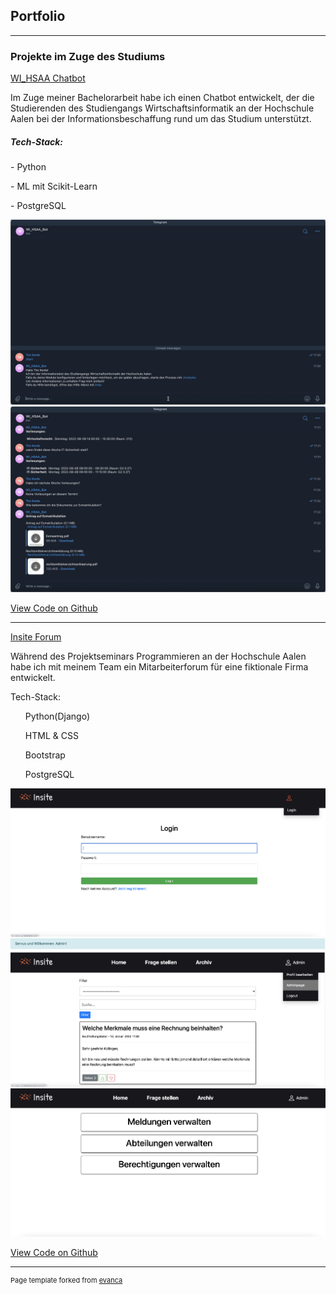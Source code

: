 ## Portfolio

---

### Projekte im Zuge des Studiums

[WI_HSAA Chatbot](/pdf/Bachelorarbeit_Tim_Konle.pdf)
<p>Im Zuge meiner Bachelorarbeit habe ich einen Chatbot entwickelt, der die Studierenden des Studiengangs Wirtschaftsinformatik an der Hochschule Aalen bei der Informationsbeschaffung rund um das Studium unterstützt.</p>
<h5>Tech-Stack:</h5>
<p>- Python</p>
<p>- ML mit Scikit-Learn</p>
<p>- PostgreSQL</p>
<img src="images/WIHSAA_BOT.png?raw=true"/>
<img src="images/WIHSAA_BOT2.png?raw=true"/>

<p><a href="https://github.com/Kn3ule/WI_HSAA_Bot">View Code on Github</a></p>

---
[Insite Forum]()
<p>Während des Projektseminars Programmieren an der Hochschule Aalen habe ich mit meinem Team ein Mitarbeiterforum für eine fiktionale Firma entwickelt.</p>
<p>Tech-Stack:</p>
<ul>Python(Django)</ul>
<ul>HTML & CSS</ul>
<ul>Bootstrap</ul>
<ul>PostgreSQL</ul>
<img src="images/Insite_Start.png?raw=true"/>
<img src="images/Insite_Home.png?raw=true"/>
<img src="images/Insite_Menu.png?raw=true"/>

<p><a href="https://github.com/Projektseminar-Programmierung-Gruppe-4/ProgGr4">View Code on Github</a></p>



---
<p style="font-size:11px">Page template forked from <a href="https://github.com/evanca/quick-portfolio">evanca</a></p>
<!-- Remove above link if you don't want to attibute -->
